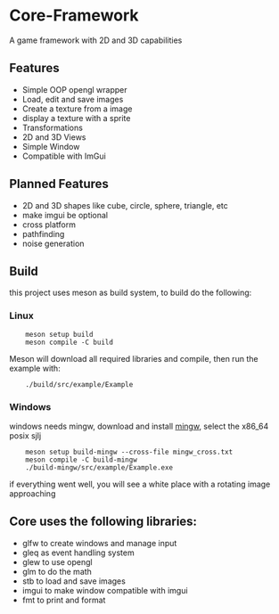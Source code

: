 # Core-Framework
A game framework with 2D and 3D capabilities 

## Features
- Simple OOP opengl wrapper
- Load, edit and save images
- Create a texture from a image
- display a texture with a sprite
- Transformations
- 2D and 3D Views
- Simple Window
- Compatible with ImGui

## Planned Features
- 2D and 3D shapes like cube, circle, sphere, triangle, etc
- make imgui be optional
- cross platform
- pathfinding
- noise generation

## Build
this project uses meson as build system, to build do the following:

### Linux

        meson setup build
        meson compile -C build

Meson will download all required libraries and compile, then run the example with:

        ./build/src/example/Example

### Windows

windows needs mingw, download and install [mingw](https://github.com/niXman/mingw-builds-binaries/releases), select the x86_64 posix sjlj

        meson setup build-mingw --cross-file mingw_cross.txt
        meson compile -C build-mingw
        ./build-mingw/src/example/Example.exe

if everything went well, you will see a white place with a rotating image approaching

## Core uses the following libraries:
- glfw to create windows and manage input
- gleq as event handling system
- glew to use opengl
- glm to do the math
- stb to load and save images
- imgui to make window compatible with imgui
- fmt to print and format

